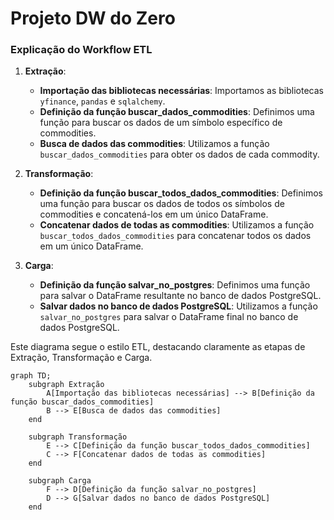 # Projeto DW do Zero


### Explicação do Workflow ETL

1. **Extração**:
    - **Importação das bibliotecas necessárias**: Importamos as bibliotecas `yfinance`, `pandas` e `sqlalchemy`.
    - **Definição da função buscar_dados_commodities**: Definimos uma função para buscar os dados de um símbolo específico de commodities.
    - **Busca de dados das commodities**: Utilizamos a função `buscar_dados_commodities` para obter os dados de cada commodity.

2. **Transformação**:
    - **Definição da função buscar_todos_dados_commodities**: Definimos uma função para buscar os dados de todos os símbolos de commodities e concatená-los em um único DataFrame.
    - **Concatenar dados de todas as commodities**: Utilizamos a função `buscar_todos_dados_commodities` para concatenar todos os dados em um único DataFrame.

3. **Carga**:
    - **Definição da função salvar_no_postgres**: Definimos uma função para salvar o DataFrame resultante no banco de dados PostgreSQL.
    - **Salvar dados no banco de dados PostgreSQL**: Utilizamos a função `salvar_no_postgres` para salvar o DataFrame final no banco de dados PostgreSQL.

Este diagrama segue o estilo ETL, destacando claramente as etapas de Extração, Transformação e Carga.


```mermaid
graph TD;
    subgraph Extração
        A[Importação das bibliotecas necessárias] --> B[Definição da função buscar_dados_commodities]
        B --> E[Busca de dados das commodities]
    end

    subgraph Transformação
        E --> C[Definição da função buscar_todos_dados_commodities]
        C --> F[Concatenar dados de todas as commodities]
    end

    subgraph Carga
        F --> D[Definição da função salvar_no_postgres]
        D --> G[Salvar dados no banco de dados PostgreSQL]
    end

```